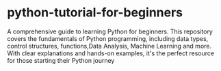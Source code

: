 # python-tutorial-for-beginners
 A comprehensive guide to learning Python for beginners. This repository covers the fundamentals of Python programming, including data types, control structures, functions,Data Analysis, Machine Learning and more. With clear explanations and hands-on examples, it's the perfect resource for those starting their Python journey
